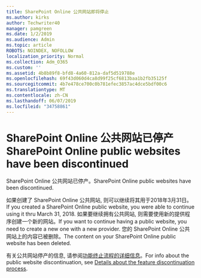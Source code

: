```yaml
---
title: SharePoint Online 公共网站即将停止
ms.author: kirks
author: Techwriter40
manager: pamgreen
ms.date: 1/2/2019
ms.audience: Admin
ms.topic: article
ROBOTS: NOINDEX, NOFOLLOW
localization_priority: Normal
ms.collection: Adm_O365
ms.custom: ''
ms.assetid: 4b8b89f8-bfd8-4a60-812a-daf5d519788e
ms.openlocfilehash: 69f43d060d4ca8d99f25cf6813baa1b2fb35125f
ms.sourcegitcommit: 4b7e478ce700c0b781efec3857ac4dce5bdf00c6
ms.translationtype: MT
ms.contentlocale: zh-CN
ms.lasthandoff: 06/07/2019
ms.locfileid: "34758861"
---
```

# <a name="sharepoint-online-public-websites-have-been-discontinued"></a><span data-ttu-id="edf92-102">SharePoint Online 公共网站已停产</span><span class="sxs-lookup"><span data-stu-id="edf92-102">SharePoint Online public websites have been discontinued</span></span>

<span data-ttu-id="edf92-103">SharePoint Online 公共网站已停产。</span><span class="sxs-lookup"><span data-stu-id="edf92-103">SharePoint Online public websites have been discontinued.</span></span>

<span data-ttu-id="edf92-104">如果创建了 SharePoint Online 公共网站, 则可以继续将其用于2018年3月31日。</span><span class="sxs-lookup"><span data-stu-id="edf92-104">If you created a SharePoint Online public website, you were able to continue using it thru March 31, 2018.</span></span> <span data-ttu-id="edf92-105">如果要继续拥有公共网站, 则需要使用新的提供程序创建一个新的网站。</span><span class="sxs-lookup"><span data-stu-id="edf92-105">If you want to continue having a public website, you need to create a new one with a new provider.</span></span> <span data-ttu-id="edf92-106">您的 SharePoint Online 公共网站上的内容已被删除。</span><span class="sxs-lookup"><span data-stu-id="edf92-106">The content on your SharePoint Online public website has been deleted.</span></span>

<span data-ttu-id="edf92-107">有关公共网站停产的信息, 请参阅[功能终止流程的详细信息](https://go.microsoft.com/fwlink/?linkid=866980)。</span><span class="sxs-lookup"><span data-stu-id="edf92-107">For info about the public website discontinuation, see [Details about the feature discontinuation process](https://go.microsoft.com/fwlink/?linkid=866980).</span></span>
